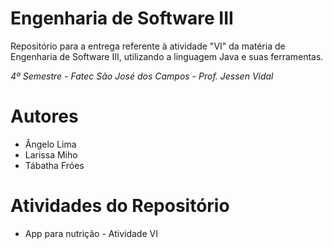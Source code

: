 # Engenharia de Software III

Repositório para a entrega referente à atividade "VI" da matéria de Engenharia de Software III, utilizando a linguagem Java e suas ferramentas.

*4º Semestre - Fatec São José dos Campos - Prof. Jessen Vidal*

# Autores
- Ângelo Lima
- Larissa Miho
- Tábatha Fróes

# Atividades do Repositório
- App para nutrição - Atividade VI
